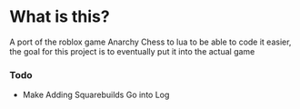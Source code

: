 # What is this?
A port of the roblox game Anarchy Chess to lua to be able to code it easier, the goal for this project is to eventually put it into the actual game

### Todo
- Make Adding Squarebuilds Go into Log
